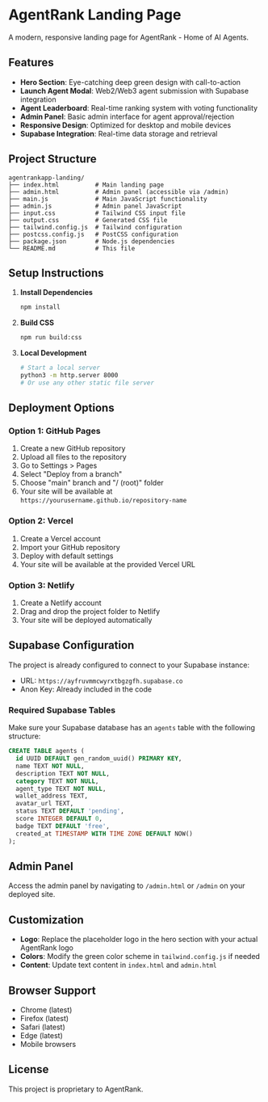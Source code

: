 # AgentRank Landing Page

A modern, responsive landing page for AgentRank - Home of AI Agents.

## Features

- **Hero Section**: Eye-catching deep green design with call-to-action
- **Launch Agent Modal**: Web2/Web3 agent submission with Supabase integration
- **Agent Leaderboard**: Real-time ranking system with voting functionality
- **Admin Panel**: Basic admin interface for agent approval/rejection
- **Responsive Design**: Optimized for desktop and mobile devices
- **Supabase Integration**: Real-time data storage and retrieval

## Project Structure

```
agentrankapp-landing/
├── index.html          # Main landing page
├── admin.html          # Admin panel (accessible via /admin)
├── main.js             # Main JavaScript functionality
├── admin.js            # Admin panel JavaScript
├── input.css           # Tailwind CSS input file
├── output.css          # Generated CSS file
├── tailwind.config.js  # Tailwind configuration
├── postcss.config.js   # PostCSS configuration
├── package.json        # Node.js dependencies
└── README.md           # This file
```

## Setup Instructions

1. **Install Dependencies**
   ```bash
   npm install
   ```

2. **Build CSS**
   ```bash
   npm run build:css
   ```

3. **Local Development**
   ```bash
   # Start a local server
   python3 -m http.server 8000
   # Or use any other static file server
   ```

## Deployment Options

### Option 1: GitHub Pages

1. Create a new GitHub repository
2. Upload all files to the repository
3. Go to Settings > Pages
4. Select "Deploy from a branch"
5. Choose "main" branch and "/ (root)" folder
6. Your site will be available at `https://yourusername.github.io/repository-name`

### Option 2: Vercel

1. Create a Vercel account
2. Import your GitHub repository
3. Deploy with default settings
4. Your site will be available at the provided Vercel URL

### Option 3: Netlify

1. Create a Netlify account
2. Drag and drop the project folder to Netlify
3. Your site will be deployed automatically

## Supabase Configuration

The project is already configured to connect to your Supabase instance:
- URL: `https://ayfruvmmcwyrxtbgzgfh.supabase.co`
- Anon Key: Already included in the code

### Required Supabase Tables

Make sure your Supabase database has an `agents` table with the following structure:

```sql
CREATE TABLE agents (
  id UUID DEFAULT gen_random_uuid() PRIMARY KEY,
  name TEXT NOT NULL,
  description TEXT NOT NULL,
  category TEXT NOT NULL,
  agent_type TEXT NOT NULL,
  wallet_address TEXT,
  avatar_url TEXT,
  status TEXT DEFAULT 'pending',
  score INTEGER DEFAULT 0,
  badge TEXT DEFAULT 'free',
  created_at TIMESTAMP WITH TIME ZONE DEFAULT NOW()
);
```

## Admin Panel

Access the admin panel by navigating to `/admin.html` or `/admin` on your deployed site.

## Customization

- **Logo**: Replace the placeholder logo in the hero section with your actual AgentRank logo
- **Colors**: Modify the green color scheme in `tailwind.config.js` if needed
- **Content**: Update text content in `index.html` and `admin.html`

## Browser Support

- Chrome (latest)
- Firefox (latest)
- Safari (latest)
- Edge (latest)
- Mobile browsers

## License

This project is proprietary to AgentRank.
